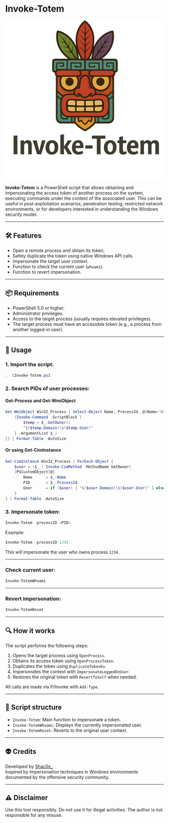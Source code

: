 # Invoke-Totem
![Logo](Logo.png)

**Invoke-Totem** is a PowerShell script that allows obtaining and impersonating the access token of another process on the system, executing commands under the context of the associated user. This can be useful in post-exploitation scenarios, penetration testing, restricted network environments, or for developers interested in understanding the Windows security model.

---

## 🛠️ Features

- Open a remote process and obtain its token.
- Safely duplicate the token using native Windows API calls.
- Impersonate the target user context.
- Function to check the current user (`whoami`).
- Function to revert impersonation.

---

## 📦 Requirements

- PowerShell 5.0 or higher.
- Administrator privileges.
- Access to the target process (usually requires elevated privileges).
- The target process must have an accessible token (e.g., a process from another logged-in user).

---

## 🧪 Usage

### 1. Import the script:

```powershell
. .\Invoke-Totem.ps1
```

### 2. Search PIDs of user processes:

#### Get-Process and Get-WmiObject
```powershell
Get-WmiObject Win32_Process | Select-Object Name, ProcessId, @{Name='User';Expression={
    (Invoke-Command -ScriptBlock { 
        $temp = $_.GetOwner()
        "$($temp.Domain)\$($temp.User)"
    } -ArgumentList $_)
}} | Format-Table -AutoSize
```

#### Or using Get-CimInstance
```powershell
Get-CimInstance Win32_Process | ForEach-Object {
    $user = ($_ | Invoke-CimMethod -MethodName GetOwner)
    [PSCustomObject]@{
        Name      = $_.Name
        PID       = $_.ProcessId
        User      = if ($user) { "$($user.Domain)\$($user.User)" } else { "SYSTEM" }
    }
} | Format-Table -AutoSize

```

### 3. Impersonate token:

```powershell
Invoke-Totem -processID <PID>
```

Example:

```powershell
Invoke-Totem -processID 1234
```

This will impersonate the user who owns process `1234`.

---

### Check current user:

```powershell
Invoke-TotemWhoami
```

---

### Revert impersonation:

```powershell
Invoke-TotemReset
```

---

## 🔍 How it works

The script performs the following steps:

1. Opens the target process using `OpenProcess`.
2. Obtains its access token using `OpenProcessToken`.
3. Duplicates the token using `DuplicateTokenEx`.
4. Impersonates the context with `ImpersonateLoggedOnUser`.
5. Restores the original token with `RevertToSelf` when needed.

All calls are made via P/Invoke with `Add-Type`.

---

## 🧱 Script structure

- `Invoke-Totem`: Main function to impersonate a token.
- `Invoke-TotemWhoami`: Displays the currently impersonated user.
- `Invoke-TotemReset`: Reverts to the original user context.

---


## 👽 Credits

Developed by [Shac0x_](https://x.com/shac0x_/)  
Inspired by impersonation techniques in Windows environments documented by the offensive security community.

---

## ⚠️ Disclaimer
Use this tool responsibly. Do not use it for illegal activities. The author is not responsible for any misuse.